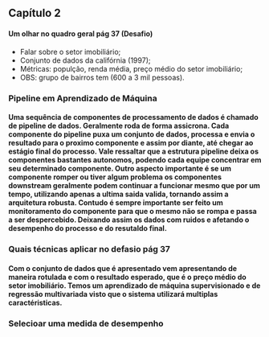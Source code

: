 <h2 title='#tecnologias'>
    Capítulo 2
</h2>

#### Um olhar no quadro geral pág 37 (Desafio)

- Falar sobre o setor imobiliário;
- Conjunto de dados da califórnia (1997);
- Métricas: populção, renda média, preço médio do setor imobiliário;
- OBS: grupo de bairros tem (600 a 3 mil pessoas).

<h3 title='#pipeline'>
    Pipeline em Aprendizado de Máquina
</h3>

#### Uma sequência de componentes de processamento de dados é chamado de pipeline de dados. Geralmente roda de forma assicrona. Cada componente do pipeline puxa um conjunto de dados, processa e envia o resultado para o proximo componente e assim por diante, até chegar ao estágio final do processo. Vale ressaltar que a estrutura pipeline deixa os componentes bastantes autonomos, podendo cada equipe concentrar em seu determinado componente. Outro aspecto importante é se um componente romper ou tiver algum problema os componentes downstream geralmente podem continuar a funcionar mesmo que por um tempo, utilizando apenas a ultima saida valida, tornando assim a arquitetura robusta. Contudo é sempre importante ser feito um monitoramento do componente para que o mesmo não se rompa e passa a ser despercebido. Deixando assim os dados com ruidos e afetando o desempenho do processo e do resutaldo final.


<h3 title='#pipeline'>
    Quais técnicas aplicar no defasio pág 37
</h3>

#### Com o conjunto de dados que é apresentado vem apresentando de maneira rotulada e com o resultado esperado, que é o preço médio do setor imobiliário. Temos um aprendizado de máquina supervisionado e de regressão multivariada visto que o sistema utilizará multiplas caractéristicas.

<h3 title='#pipeline'>
    Selecioar uma medida de desempenho
</h3>


